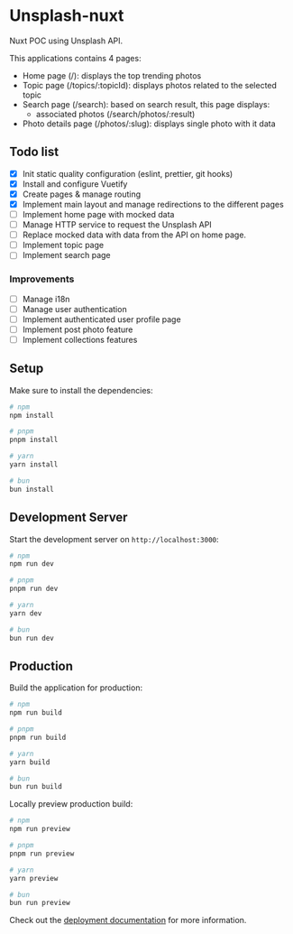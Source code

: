 # Unsplash-nuxt

Nuxt POC using Unsplash API.

This applications contains 4 pages:

- Home page (/): displays the top trending photos
- Topic page (/topics/:topicId): displays photos related to the selected topic
- Search page (/search): based on search result, this page displays:
  - associated photos (/search/photos/:result)
- Photo details page (/photos/:slug): displays single photo with it data

## Todo list

- [x] Init static quality configuration (eslint, prettier, git hooks)
- [x] Install and configure Vuetify
- [x] Create pages & manage routing
- [x] Implement main layout and manage redirections to the different pages
- [ ] Implement home page with mocked data
- [ ] Manage HTTP service to request the Unsplash API
- [ ] Replace mocked data with data from the API on home page.
- [ ] Implement topic page
- [ ] Implement search page

### Improvements

- [ ] Manage i18n
- [ ] Manage user authentication
- [ ] Implement authenticated user profile page
- [ ] Implement post photo feature
- [ ] Implement collections features

## Setup

Make sure to install the dependencies:

```bash
# npm
npm install

# pnpm
pnpm install

# yarn
yarn install

# bun
bun install
```

## Development Server

Start the development server on `http://localhost:3000`:

```bash
# npm
npm run dev

# pnpm
pnpm run dev

# yarn
yarn dev

# bun
bun run dev
```

## Production

Build the application for production:

```bash
# npm
npm run build

# pnpm
pnpm run build

# yarn
yarn build

# bun
bun run build
```

Locally preview production build:

```bash
# npm
npm run preview

# pnpm
pnpm run preview

# yarn
yarn preview

# bun
bun run preview
```

Check out the [deployment documentation](https://nuxt.com/docs/getting-started/deployment) for more
information.
